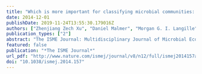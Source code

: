 ```yaml
---
title: "Which is more important for classifying microbial communities: who's there or what they can do?"
date: 2014-12-01
publishDate: 2019-11-24T13:55:30.179016Z
authors: ["Zhenjiang Zech Xu", "Daniel Malmer", "Morgan G. I. Langille", "Samuel F. Way", "Rob Knight"]
publication_types: ["2"]
abstract: "The ISME Journal: Multidisciplinary Journal of Microbial Ecology is the official Journal of the International Society for Microbial Ecology, publishing high-quality, original research papers, short communications, commentary articles and reviews in the rapidly expanding and diverse discipline of microbial ecology."
featured: false
publication: "*The ISME Journal*"
url_pdf: "http://www.nature.com/ismej/journal/v8/n12/full/ismej2014157a.html"
doi: "10.1038/ismej.2014.157"
---
```


